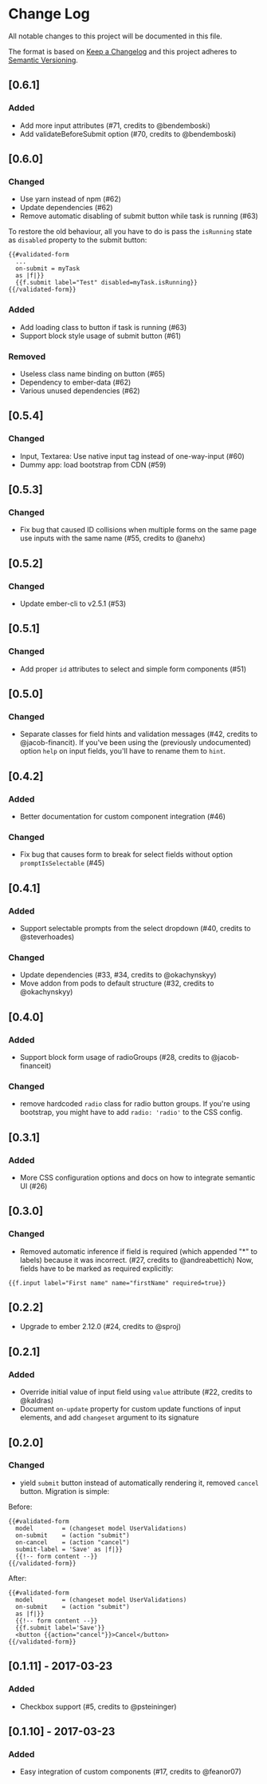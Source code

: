 # Change Log
All notable changes to this project will be documented in this file.

The format is based on [Keep a Changelog](http://keepachangelog.com/)
and this project adheres to [Semantic Versioning](http://semver.org/).

## [0.6.1]
### Added
- Add more input attributes (#71, credits to @bendemboski)
- Add validateBeforeSubmit option (#70, credits to @bendemboski)


## [0.6.0]
### Changed
- Use yarn instead of npm (#62)
- Update dependencies (#62)
- Remove automatic disabling of submit button while task is running (#63)

To restore the old behaviour, all you have to do is pass the `isRunning` state as `disabled` property to the submit button:

```Handlebars
{{#validated-form
  ...
  on-submit = myTask
  as |f|}}
  {{f.submit label="Test" disabled=myTask.isRunning}}
{{/validated-form}}
```

### Added
- Add loading class to button if task is running (#63)
- Support block style usage of submit button (#61)

### Removed
- Useless class name binding on button (#65)
- Dependency to ember-data (#62)
- Various unused dependencies (#62)

## [0.5.4]
### Changed
- Input, Textarea: Use native input tag instead of one-way-input (#60)
- Dummy app: load bootstrap from CDN (#59)

## [0.5.3]
### Changed
- Fix bug that caused ID collisions when multiple forms on the same page use inputs with
  the same name (#55, credits to @anehx)

## [0.5.2]
### Changed
- Update ember-cli to v2.5.1 (#53)

## [0.5.1]
### Changed
- Add proper `id` attributes to select and simple form components (#51)

## [0.5.0]
### Changed
- Separate classes for field hints and validation messages (#42, credits to @jacob-financit). If you've
been using the (previously undocumented) option `help` on input fields, you'll have to rename them to `hint`.

## [0.4.2]
### Added
- Better documentation for custom component integration (#46)

### Changed
- Fix bug that causes form to break for select fields without option `promptIsSelectable` (#45)

## [0.4.1]
### Added
- Support selectable prompts from the select dropdown (#40, credits to @steverhoades)

### Changed
- Update dependencies (#33, #34, credits to @okachynskyy)
- Move addon from pods to default structure (#32, credits to @okachynskyy)

## [0.4.0]
### Added
- Support block form usage of radioGroups (#28, credits to @jacob-financeit)

### Changed
- remove hardcoded `radio` class for radio button groups. If you're using bootstrap, you
might have to add `radio: 'radio'` to the CSS config.

## [0.3.1]
### Added
- More CSS configuration options and docs on how to integrate semantic UI (#26)

## [0.3.0]
### Changed
- Removed automatic inference if field is required (which appended "*" to labels) because it
was incorrect. (#27, credits to @andreabettich) Now, fields have to be marked as required explicitly:

```Handlebars
{{f.input label="First name" name="firstName" required=true}}
```

## [0.2.2]
- Upgrade to ember 2.12.0 (#24, credits to @sproj)

## [0.2.1]
### Added
- Override initial value of input field using `value` attribute (#22, credits to @kaldras)
- Document `on-update` property for custom update functions of input elements,
 and add `changeset` argument to its signature

## [0.2.0]
### Changed
- yield `submit` button instead of automatically rendering it, removed `cancel` button. Migration is simple:

Before:
```Handlebars
{{#validated-form
  model        = (changeset model UserValidations)
  on-submit    = (action "submit")
  on-cancel    = (action "cancel")
  submit-label = 'Save' as |f|}}
  {{!-- form content --}}
{{/validated-form}}
```

After:
```Handlebars
{{#validated-form
  model        = (changeset model UserValidations)
  on-submit    = (action "submit")
  as |f|}}
  {{!-- form content --}}
  {{f.submit label='Save'}}
  <button {{action="cancel"}}>Cancel</button>
{{/validated-form}}
```

## [0.1.11] - 2017-03-23
### Added
- Checkbox support (#5, credits to @psteininger)

## [0.1.10] - 2017-03-23
### Added
- Easy integration of custom components (#17, credits to @feanor07)
